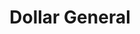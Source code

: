 ---
title: "Dollar General"
url: /watertown/dollar-general-united-states-route-11/
shop: variety store
---